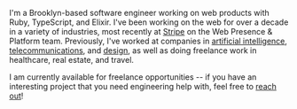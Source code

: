 I'm a Brooklyn-based software engineer working on web products with Ruby, TypeScript, and Elixir. I've been working on the web for over a decade in a variety of industries, most recently at [Stripe](https://stripe.com) on the Web Presence & Platform team. Previously, I've worked at companies in [artificial intelligence](https://enlitic.com), [telecommunications](https://aircall.io), and [design](https://oak.is), as well as doing freelance work in healthcare, real estate, and travel.

I am currently available for freelance opportunities -- if you have an interesting project that you need engineering help with, feel free to [reach out](mailto:work@turkeltaub.dev)!
